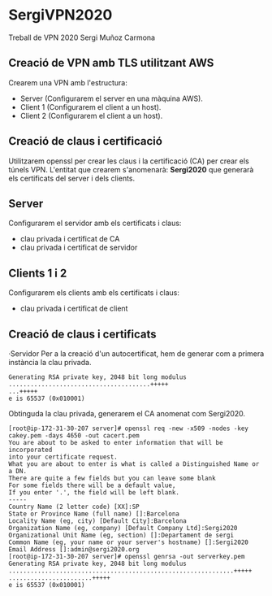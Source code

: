 # SergiVPN2020
Treball de VPN 2020 Sergi Muñoz Carmona

## Creació de VPN amb TLS utilitzant AWS

Crearem una VPN amb l'estructura:
* Server (Configurarem el server en una màquina AWS).
* Client 1 (Configurarem el client a un host).
* Client 2 (Configurarem el client a un host).

## Creació de claus i certificació

Utilitzarem openssl per crear les claus i la certificació (CA) per crear els túnels VPN.
L'entitat que crearem s'anomenarà: **Sergi2020** que generarà els certificats del server i dels clients.

## Server
Configurarem el servidor amb els certificats i claus:

* clau privada i certificat de CA
* clau privada i certificat de servidor

## Clients 1 i 2
Configurarem els clients amb els certificats i claus:

* clau privada i certificat de client


## Creació de claus i certificats

·Servidor
Per a la creació d'un autocertificat, hem de generar com a primera instància la clau privada.

```[root@ip-172-31-30-207 server]# openssl genrsa -out cakey.pem
Generating RSA private key, 2048 bit long modulus
.......................................+++++
...+++++
e is 65537 (0x010001)
```

Obtinguda la clau privada, generarem el CA anomenat com Sergi2020.

```
[root@ip-172-31-30-207 server]# openssl req -new -x509 -nodes -key cakey.pem -days 4650 -out cacert.pem
You are about to be asked to enter information that will be incorporated
into your certificate request.
What you are about to enter is what is called a Distinguished Name or a DN.
There are quite a few fields but you can leave some blank
For some fields there will be a default value,
If you enter '.', the field will be left blank.
-----
Country Name (2 letter code) [XX]:SP
State or Province Name (full name) []:Barcelona
Locality Name (eg, city) [Default City]:Barcelona
Organization Name (eg, company) [Default Company Ltd]:Sergi2020
Organizational Unit Name (eg, section) []:Departament de sergi
Common Name (eg, your name or your server's hostname) []:Sergi2020
Email Address []:admin@sergi2020.org
[root@ip-172-31-30-207 server]# openssl genrsa -out serverkey.pem
Generating RSA private key, 2048 bit long modulus
..............................................................+++++
.......................+++++
e is 65537 (0x010001)
```
